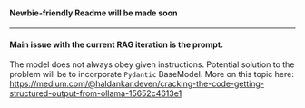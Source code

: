 #### Newbie-friendly Readme will be made soon
---
#### Main issue with the current RAG iteration is the prompt. 
The model does not always obey given instructions. Potential solution to the problem will be to incorporate `Pydantic` BaseModel. More on this topic here: https://medium.com/@haldankar.deven/cracking-the-code-getting-structured-output-from-ollama-15652c4613e1
